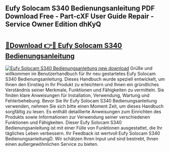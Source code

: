 ## Eufy Solocam S340 Bedienungsanleitung PDF Download Free - Part-cXF User Guide Repair - Service Owner Edition dhKyQ

# <h2><a href="http://df001m4.blite.top/?on=Eufy+Solocam+S340+Bedienungsanleitung">🔗Download 👉🔴 Eufy Solocam S340 Bedienungsanleitung</a></h2>

[![Eufy Solocam S340 Bedienungsanleitung new download](https://i.imgur.com/lujVjoI.png)](http://df001m4.blite.top/?on=Eufy+Solocam+S340+Bedienungsanleitung)
Grüße und willkommen im Benutzerhandbuch für Ihr neu gestartetes Eufy Solocam S340 Bedienungsanleitung. Dieses Handbuch wurde speziell entwickelt, um Ihnen den Einstieg in Ihr Produkt zu erleichtern und Ihnen ein gründliches Verständnis seiner Merkmale, Funktionen und Fähigkeiten zu vermitteln. Sie finden klare Anweisungen für Installation, Verwendung, Wartung und Fehlerbehebung. Bevor Sie Ihr Eufy Solocam S340 Bedienungsanleitung verwenden, nehmen Sie sich bitte einen Moment Zeit, um dieses Handbuch sorgfältig zu lesen. Es enthält detaillierte Anweisungen zum Einrichten des Produkts sowie Informationen zur Verwendung seiner verschiedenen Funktionen und Fähigkeiten. Dieser Eufy Solocam S340 Bedienungsanleitung ist mit einer Fülle von Funktionen ausgestattet, die Ihr tägliches Leben verbessern. Ihr Feedback ist wertvoll Eufy Solocam S340 BedienungsanleitungD. Wir schätzen Ihren Input und sind bestrebt, Ihnen einen außergewöhnlichen Service zu bieten.
